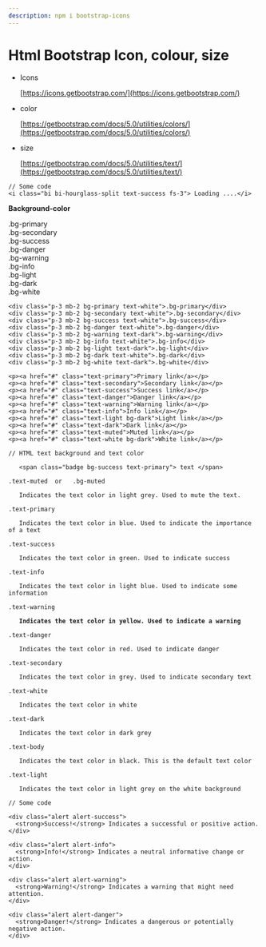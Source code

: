 ```yaml
---
description: npm i bootstrap-icons
---
```


# Html Bootstrap Icon, colour, size

*   Icons

    [https://icons.getbootstrap.com/](https://icons.getbootstrap.com/)
*   color

    [https://getbootstrap.com/docs/5.0/utilities/colors/](https://getbootstrap.com/docs/5.0/utilities/colors/)
*   size

    [https://getbootstrap.com/docs/5.0/utilities/text/](https://getbootstrap.com/docs/5.0/utilities/text/)



```
// Some code
<i class="bi bi-hourglass-split text-success fs-3"> Loading ....</i>
```

**Background-color**

.bg-primary \
.bg-secondary\
.bg-success \
.bg-danger \
.bg-warning \
.bg-info \
.bg-light \
.bg-dark \
.bg-white

```
<div class="p-3 mb-2 bg-primary text-white">.bg-primary</div>
<div class="p-3 mb-2 bg-secondary text-white">.bg-secondary</div>
<div class="p-3 mb-2 bg-success text-white">.bg-success</div>
<div class="p-3 mb-2 bg-danger text-white">.bg-danger</div>
<div class="p-3 mb-2 bg-warning text-dark">.bg-warning</div>
<div class="p-3 mb-2 bg-info text-white">.bg-info</div>
<div class="p-3 mb-2 bg-light text-dark">.bg-light</div>
<div class="p-3 mb-2 bg-dark text-white">.bg-dark</div>
<div class="p-3 mb-2 bg-white text-dark">.bg-white</div>
```



```
<p><a href="#" class="text-primary">Primary link</a></p>
<p><a href="#" class="text-secondary">Secondary link</a></p>
<p><a href="#" class="text-success">Success link</a></p>
<p><a href="#" class="text-danger">Danger link</a></p>
<p><a href="#" class="text-warning">Warning link</a></p>
<p><a href="#" class="text-info">Info link</a></p>
<p><a href="#" class="text-light bg-dark">Light link</a></p>
<p><a href="#" class="text-dark">Dark link</a></p>
<p><a href="#" class="text-muted">Muted link</a></p>
<p><a href="#" class="text-white bg-dark">White link</a></p>
```

<pre><code>// HTML text background and text color

   &#x3C;span class="badge bg-success text-primary"> text &#x3C;/span>

.text-muted  or   .bg-muted

   Indicates the text color in light grey. Used to mute the text.

.text-primary

   Indicates the text color in blue. Used to indicate the importance of a text

.text-success

   Indicates the text color in green. Used to indicate success

.text-info

   Indicates the text color in light blue. Used to indicate some information

.text-warning

<strong>   Indicates the text color in yellow. Used to indicate a warning
</strong>
.text-danger

   Indicates the text color in red. Used to indicate danger

.text-secondary

   Indicates the text color in grey. Used to indicate secondary text

.text-white

   Indicates the text color in white

.text-dark

   Indicates the text color in dark grey

.text-body

   Indicates the text color in black. This is the default text color

.text-light

   Indicates the text color in light grey on the white background
</code></pre>

```
// Some code

<div class="alert alert-success">
  <strong>Success!</strong> Indicates a successful or positive action.
</div>

<div class="alert alert-info">
  <strong>Info!</strong> Indicates a neutral informative change or action.
</div>

<div class="alert alert-warning">
  <strong>Warning!</strong> Indicates a warning that might need attention.
</div>

<div class="alert alert-danger">
  <strong>Danger!</strong> Indicates a dangerous or potentially negative action.
</div>
```
